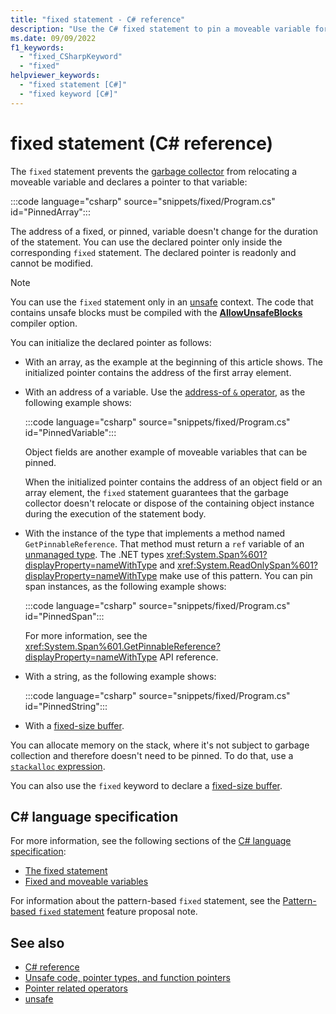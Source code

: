 ```yaml
---
title: "fixed statement - C# reference"
description: "Use the C# fixed statement to pin a moveable variable for the duration of the statement."
ms.date: 09/09/2022
f1_keywords: 
  - "fixed_CSharpKeyword"
  - "fixed"
helpviewer_keywords: 
  - "fixed statement [C#]"
  - "fixed keyword [C#]"
---
```

# fixed statement (C# reference)

The `fixed` statement prevents the [garbage collector](../../../standard/garbage-collection/index.md) from relocating a moveable variable and declares a pointer to that variable:

:::code language="csharp" source="snippets/fixed/Program.cs" id="PinnedArray":::

The address of a fixed, or pinned, variable doesn't change for the duration of the statement. You can use the declared pointer only inside the corresponding `fixed` statement. The declared pointer is readonly and cannot be modified.

> [!NOTE]
> You can use the `fixed` statement only in an [unsafe](../keywords/unsafe.md) context. The code that contains unsafe blocks must be compiled with the [**AllowUnsafeBlocks**](../compiler-options/language.md#allowunsafeblocks) compiler option.

You can initialize the declared pointer as follows:

- With an array, as the example at the beginning of this article shows. The initialized pointer contains the address of the first array element.
- With an address of a variable. Use the [address-of `&` operator](../operators/pointer-related-operators.md#address-of-operator-), as the following example shows:

  :::code language="csharp" source="snippets/fixed/Program.cs" id="PinnedVariable":::

  Object fields are another example of moveable variables that can be pinned.

  When the initialized pointer contains the address of an object field or an array element, the `fixed` statement guarantees that the garbage collector doesn't relocate or dispose of the containing object instance during the execution of the statement body.

- With the instance of the type that implements a method named `GetPinnableReference`. That method must return a `ref` variable of an [unmanaged type](../builtin-types/unmanaged-types.md). The .NET types <xref:System.Span%601?displayProperty=nameWithType> and <xref:System.ReadOnlySpan%601?displayProperty=nameWithType> make use of this pattern. You can pin span instances, as the following example shows:

  :::code language="csharp" source="snippets/fixed/Program.cs" id="PinnedSpan":::

  For more information, see the <xref:System.Span%601.GetPinnableReference?displayProperty=nameWithType> API reference.

- With a string, as the following example shows:

  :::code language="csharp" source="snippets/fixed/Program.cs" id="PinnedString":::

- With a [fixed-size buffer](../unsafe-code.md#fixed-size-buffers).

You can allocate memory on the stack, where it's not subject to garbage collection and therefore doesn't need to be pinned. To do that, use a [`stackalloc` expression](../operators/stackalloc.md).

You can also use the `fixed` keyword to declare a [fixed-size buffer](../unsafe-code.md#fixed-size-buffers).

## C# language specification

For more information, see the following sections of the [C# language specification](~/_csharpstandard/standard/README.md):

- [The fixed statement](~/_csharpstandard/standard/unsafe-code.md#227-the-fixed-statement)
- [Fixed and moveable variables](~/_csharpstandard/standard/unsafe-code.md#224-fixed-and-moveable-variables)

For information about the pattern-based `fixed` statement, see the [Pattern-based `fixed` statement](~/_csharplang/proposals/csharp-7.3/pattern-based-fixed.md) feature proposal note.

## See also

- [C# reference](../index.md)
- [Unsafe code, pointer types, and function pointers](../unsafe-code.md)
- [Pointer related operators](../operators/pointer-related-operators.md)
- [unsafe](../keywords/unsafe.md)

